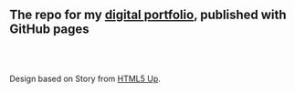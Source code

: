 ## The repo for my [digital portfolio](https://russell-newton.github.io), published with GitHub pages

<br><br>

Design based on Story from <a href="https://html5up.net" target="_blank" rel="noopener noreferrer">HTML5 Up</a>.
